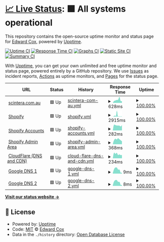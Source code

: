 # [📈 Live Status](https://fleck.siteauditpro.com.au): <!--live status--> **🟩 All systems operational**

This repository contains the open-source uptime monitor and status page for [Edward Cox](https://fleck.siteauditpro.com.au), powered by [Upptime](https://github.com/upptime/upptime).

[![Uptime CI](https://github.com/edwardcox/scintera/workflows/Uptime%20CI/badge.svg)](https://github.com/edwardcox/scintera/actions?query=workflow%3A%22Uptime+CI%22)
[![Response Time CI](https://github.com/edwardcox/scintera/workflows/Response%20Time%20CI/badge.svg)](https://github.com/edwardcox/scintera/actions?query=workflow%3A%22Response+Time+CI%22)
[![Graphs CI](https://github.com/edwardcox/scintera/workflows/Graphs%20CI/badge.svg)](https://github.com/edwardcox/scintera/actions?query=workflow%3A%22Graphs+CI%22)
[![Static Site CI](https://github.com/edwardcox/scintera/workflows/Static%20Site%20CI/badge.svg)](https://github.com/edwardcox/scintera/actions?query=workflow%3A%22Static+Site+CI%22)
[![Summary CI](https://github.com/edwardcox/scintera/workflows/Summary%20CI/badge.svg)](https://github.com/edwardcox/scintera/actions?query=workflow%3A%22Summary+CI%22)

With [Upptime](https://upptime.js.org), you can get your own unlimited and free uptime monitor and status page, powered entirely by a GitHub repository. We use [Issues](https://github.com/edwardcox/scintera/issues) as incident reports, [Actions](https://github.com/edwardcox/scintera/actions) as uptime monitors, and [Pages](https://fleck.siteauditpro.com.au) for the status page.

<!--start: status pages-->
<!-- This summary is generated by Upptime (https://github.com/upptime/upptime) -->
<!-- Do not edit this manually, your changes will be overwritten -->
<!-- prettier-ignore -->
| URL | Status | History | Response Time | Uptime |
| --- | ------ | ------- | ------------- | ------ |
| <img alt="" src="https://cdn.shopify.com/s/files/1/0541/0232/7477/files/Scinter-Logo-383x51_540x.jpg?v=1634195328" height="13"> [scintera.com.au](https://scintera.com.au) | 🟩 Up | [scintera-com-au.yml](https://github.com/edwardcox/scintera/commits/HEAD/history/scintera-com-au.yml) | <details><summary><img alt="Response time graph" src="./graphs/scintera-com-au/response-time-week.png" height="20"> 628ms</summary><br><a href="https://scintera.siteauditpro.com.au/history/scintera-com-au"><img alt="Response time 587" src="https://img.shields.io/endpoint?url=https%3A%2F%2Fraw.githubusercontent.com%2Fedwardcox%2Fscintera%2FHEAD%2Fapi%2Fscintera-com-au%2Fresponse-time.json"></a><br><a href="https://scintera.siteauditpro.com.au/history/scintera-com-au"><img alt="24-hour response time 374" src="https://img.shields.io/endpoint?url=https%3A%2F%2Fraw.githubusercontent.com%2Fedwardcox%2Fscintera%2FHEAD%2Fapi%2Fscintera-com-au%2Fresponse-time-day.json"></a><br><a href="https://scintera.siteauditpro.com.au/history/scintera-com-au"><img alt="7-day response time 628" src="https://img.shields.io/endpoint?url=https%3A%2F%2Fraw.githubusercontent.com%2Fedwardcox%2Fscintera%2FHEAD%2Fapi%2Fscintera-com-au%2Fresponse-time-week.json"></a><br><a href="https://scintera.siteauditpro.com.au/history/scintera-com-au"><img alt="30-day response time 528" src="https://img.shields.io/endpoint?url=https%3A%2F%2Fraw.githubusercontent.com%2Fedwardcox%2Fscintera%2FHEAD%2Fapi%2Fscintera-com-au%2Fresponse-time-month.json"></a><br><a href="https://scintera.siteauditpro.com.au/history/scintera-com-au"><img alt="1-year response time 587" src="https://img.shields.io/endpoint?url=https%3A%2F%2Fraw.githubusercontent.com%2Fedwardcox%2Fscintera%2FHEAD%2Fapi%2Fscintera-com-au%2Fresponse-time-year.json"></a></details> | <details><summary><a href="https://scintera.siteauditpro.com.au/history/scintera-com-au">100.00%</a></summary><a href="https://scintera.siteauditpro.com.au/history/scintera-com-au"><img alt="All-time uptime 99.95%" src="https://img.shields.io/endpoint?url=https%3A%2F%2Fraw.githubusercontent.com%2Fedwardcox%2Fscintera%2FHEAD%2Fapi%2Fscintera-com-au%2Fuptime.json"></a><br><a href="https://scintera.siteauditpro.com.au/history/scintera-com-au"><img alt="24-hour uptime 100.00%" src="https://img.shields.io/endpoint?url=https%3A%2F%2Fraw.githubusercontent.com%2Fedwardcox%2Fscintera%2FHEAD%2Fapi%2Fscintera-com-au%2Fuptime-day.json"></a><br><a href="https://scintera.siteauditpro.com.au/history/scintera-com-au"><img alt="7-day uptime 100.00%" src="https://img.shields.io/endpoint?url=https%3A%2F%2Fraw.githubusercontent.com%2Fedwardcox%2Fscintera%2FHEAD%2Fapi%2Fscintera-com-au%2Fuptime-week.json"></a><br><a href="https://scintera.siteauditpro.com.au/history/scintera-com-au"><img alt="30-day uptime 99.94%" src="https://img.shields.io/endpoint?url=https%3A%2F%2Fraw.githubusercontent.com%2Fedwardcox%2Fscintera%2FHEAD%2Fapi%2Fscintera-com-au%2Fuptime-month.json"></a><br><a href="https://scintera.siteauditpro.com.au/history/scintera-com-au"><img alt="1-year uptime 99.95%" src="https://img.shields.io/endpoint?url=https%3A%2F%2Fraw.githubusercontent.com%2Fedwardcox%2Fscintera%2FHEAD%2Fapi%2Fscintera-com-au%2Fuptime-year.json"></a></details>
| <img alt="" src="https://cdn.shopify.com/shopifycloud/brochure/assets/brand-assets/shopify-logo-primary-logo-456baa801ee66a0a435671082365958316831c9960c480451dd0330bcdae304f.svg" height="13"> [Shopify](https://shopify.com) | 🟩 Up | [shopify.yml](https://github.com/edwardcox/scintera/commits/HEAD/history/shopify.yml) | <details><summary><img alt="Response time graph" src="./graphs/shopify/response-time-week.png" height="20"> 2915ms</summary><br><a href="https://scintera.siteauditpro.com.au/history/shopify"><img alt="Response time 896" src="https://img.shields.io/endpoint?url=https%3A%2F%2Fraw.githubusercontent.com%2Fedwardcox%2Fscintera%2FHEAD%2Fapi%2Fshopify%2Fresponse-time.json"></a><br><a href="https://scintera.siteauditpro.com.au/history/shopify"><img alt="24-hour response time 503" src="https://img.shields.io/endpoint?url=https%3A%2F%2Fraw.githubusercontent.com%2Fedwardcox%2Fscintera%2FHEAD%2Fapi%2Fshopify%2Fresponse-time-day.json"></a><br><a href="https://scintera.siteauditpro.com.au/history/shopify"><img alt="7-day response time 2915" src="https://img.shields.io/endpoint?url=https%3A%2F%2Fraw.githubusercontent.com%2Fedwardcox%2Fscintera%2FHEAD%2Fapi%2Fshopify%2Fresponse-time-week.json"></a><br><a href="https://scintera.siteauditpro.com.au/history/shopify"><img alt="30-day response time 989" src="https://img.shields.io/endpoint?url=https%3A%2F%2Fraw.githubusercontent.com%2Fedwardcox%2Fscintera%2FHEAD%2Fapi%2Fshopify%2Fresponse-time-month.json"></a><br><a href="https://scintera.siteauditpro.com.au/history/shopify"><img alt="1-year response time 896" src="https://img.shields.io/endpoint?url=https%3A%2F%2Fraw.githubusercontent.com%2Fedwardcox%2Fscintera%2FHEAD%2Fapi%2Fshopify%2Fresponse-time-year.json"></a></details> | <details><summary><a href="https://scintera.siteauditpro.com.au/history/shopify">100.00%</a></summary><a href="https://scintera.siteauditpro.com.au/history/shopify"><img alt="All-time uptime 99.95%" src="https://img.shields.io/endpoint?url=https%3A%2F%2Fraw.githubusercontent.com%2Fedwardcox%2Fscintera%2FHEAD%2Fapi%2Fshopify%2Fuptime.json"></a><br><a href="https://scintera.siteauditpro.com.au/history/shopify"><img alt="24-hour uptime 100.00%" src="https://img.shields.io/endpoint?url=https%3A%2F%2Fraw.githubusercontent.com%2Fedwardcox%2Fscintera%2FHEAD%2Fapi%2Fshopify%2Fuptime-day.json"></a><br><a href="https://scintera.siteauditpro.com.au/history/shopify"><img alt="7-day uptime 100.00%" src="https://img.shields.io/endpoint?url=https%3A%2F%2Fraw.githubusercontent.com%2Fedwardcox%2Fscintera%2FHEAD%2Fapi%2Fshopify%2Fuptime-week.json"></a><br><a href="https://scintera.siteauditpro.com.au/history/shopify"><img alt="30-day uptime 99.94%" src="https://img.shields.io/endpoint?url=https%3A%2F%2Fraw.githubusercontent.com%2Fedwardcox%2Fscintera%2FHEAD%2Fapi%2Fshopify%2Fuptime-month.json"></a><br><a href="https://scintera.siteauditpro.com.au/history/shopify"><img alt="1-year uptime 99.95%" src="https://img.shields.io/endpoint?url=https%3A%2F%2Fraw.githubusercontent.com%2Fedwardcox%2Fscintera%2FHEAD%2Fapi%2Fshopify%2Fuptime-year.json"></a></details>
| <img alt="" src="https://cdn.shopify.com/shopifycloud/brochure/assets/brand-assets/shopify-logo-monotone-black-6bded589fa6172f888c4b4f6ae1eca654e865dbb93271f7e2b94a563749aeb40.svg" height="13"> [Shopify Accounts](https://accounts.shopify.com) | 🟩 Up | [shopify-accounts.yml](https://github.com/edwardcox/scintera/commits/HEAD/history/shopify-accounts.yml) | <details><summary><img alt="Response time graph" src="./graphs/shopify-accounts/response-time-week.png" height="20"> 282ms</summary><br><a href="https://scintera.siteauditpro.com.au/history/shopify-accounts"><img alt="Response time 245" src="https://img.shields.io/endpoint?url=https%3A%2F%2Fraw.githubusercontent.com%2Fedwardcox%2Fscintera%2FHEAD%2Fapi%2Fshopify-accounts%2Fresponse-time.json"></a><br><a href="https://scintera.siteauditpro.com.au/history/shopify-accounts"><img alt="24-hour response time 299" src="https://img.shields.io/endpoint?url=https%3A%2F%2Fraw.githubusercontent.com%2Fedwardcox%2Fscintera%2FHEAD%2Fapi%2Fshopify-accounts%2Fresponse-time-day.json"></a><br><a href="https://scintera.siteauditpro.com.au/history/shopify-accounts"><img alt="7-day response time 282" src="https://img.shields.io/endpoint?url=https%3A%2F%2Fraw.githubusercontent.com%2Fedwardcox%2Fscintera%2FHEAD%2Fapi%2Fshopify-accounts%2Fresponse-time-week.json"></a><br><a href="https://scintera.siteauditpro.com.au/history/shopify-accounts"><img alt="30-day response time 237" src="https://img.shields.io/endpoint?url=https%3A%2F%2Fraw.githubusercontent.com%2Fedwardcox%2Fscintera%2FHEAD%2Fapi%2Fshopify-accounts%2Fresponse-time-month.json"></a><br><a href="https://scintera.siteauditpro.com.au/history/shopify-accounts"><img alt="1-year response time 245" src="https://img.shields.io/endpoint?url=https%3A%2F%2Fraw.githubusercontent.com%2Fedwardcox%2Fscintera%2FHEAD%2Fapi%2Fshopify-accounts%2Fresponse-time-year.json"></a></details> | <details><summary><a href="https://scintera.siteauditpro.com.au/history/shopify-accounts">100.00%</a></summary><a href="https://scintera.siteauditpro.com.au/history/shopify-accounts"><img alt="All-time uptime 99.95%" src="https://img.shields.io/endpoint?url=https%3A%2F%2Fraw.githubusercontent.com%2Fedwardcox%2Fscintera%2FHEAD%2Fapi%2Fshopify-accounts%2Fuptime.json"></a><br><a href="https://scintera.siteauditpro.com.au/history/shopify-accounts"><img alt="24-hour uptime 100.00%" src="https://img.shields.io/endpoint?url=https%3A%2F%2Fraw.githubusercontent.com%2Fedwardcox%2Fscintera%2FHEAD%2Fapi%2Fshopify-accounts%2Fuptime-day.json"></a><br><a href="https://scintera.siteauditpro.com.au/history/shopify-accounts"><img alt="7-day uptime 100.00%" src="https://img.shields.io/endpoint?url=https%3A%2F%2Fraw.githubusercontent.com%2Fedwardcox%2Fscintera%2FHEAD%2Fapi%2Fshopify-accounts%2Fuptime-week.json"></a><br><a href="https://scintera.siteauditpro.com.au/history/shopify-accounts"><img alt="30-day uptime 99.94%" src="https://img.shields.io/endpoint?url=https%3A%2F%2Fraw.githubusercontent.com%2Fedwardcox%2Fscintera%2FHEAD%2Fapi%2Fshopify-accounts%2Fuptime-month.json"></a><br><a href="https://scintera.siteauditpro.com.au/history/shopify-accounts"><img alt="1-year uptime 99.95%" src="https://img.shields.io/endpoint?url=https%3A%2F%2Fraw.githubusercontent.com%2Fedwardcox%2Fscintera%2FHEAD%2Fapi%2Fshopify-accounts%2Fuptime-year.json"></a></details>
| <img alt="" src="https://cdn.shopify.com/shopifycloud/brochure/assets/brand-assets/shopify-logo-monotone-black-6bded589fa6172f888c4b4f6ae1eca654e865dbb93271f7e2b94a563749aeb40.svg" height="13"> [Shopify Admin Area](https://scintera-pty-ltd.myshopify.com/admin) | 🟩 Up | [shopify-admin-area.yml](https://github.com/edwardcox/scintera/commits/HEAD/history/shopify-admin-area.yml) | <details><summary><img alt="Response time graph" src="./graphs/shopify-admin-area/response-time-week.png" height="20"> 368ms</summary><br><a href="https://scintera.siteauditpro.com.au/history/shopify-admin-area"><img alt="Response time 345" src="https://img.shields.io/endpoint?url=https%3A%2F%2Fraw.githubusercontent.com%2Fedwardcox%2Fscintera%2FHEAD%2Fapi%2Fshopify-admin-area%2Fresponse-time.json"></a><br><a href="https://scintera.siteauditpro.com.au/history/shopify-admin-area"><img alt="24-hour response time 233" src="https://img.shields.io/endpoint?url=https%3A%2F%2Fraw.githubusercontent.com%2Fedwardcox%2Fscintera%2FHEAD%2Fapi%2Fshopify-admin-area%2Fresponse-time-day.json"></a><br><a href="https://scintera.siteauditpro.com.au/history/shopify-admin-area"><img alt="7-day response time 368" src="https://img.shields.io/endpoint?url=https%3A%2F%2Fraw.githubusercontent.com%2Fedwardcox%2Fscintera%2FHEAD%2Fapi%2Fshopify-admin-area%2Fresponse-time-week.json"></a><br><a href="https://scintera.siteauditpro.com.au/history/shopify-admin-area"><img alt="30-day response time 353" src="https://img.shields.io/endpoint?url=https%3A%2F%2Fraw.githubusercontent.com%2Fedwardcox%2Fscintera%2FHEAD%2Fapi%2Fshopify-admin-area%2Fresponse-time-month.json"></a><br><a href="https://scintera.siteauditpro.com.au/history/shopify-admin-area"><img alt="1-year response time 345" src="https://img.shields.io/endpoint?url=https%3A%2F%2Fraw.githubusercontent.com%2Fedwardcox%2Fscintera%2FHEAD%2Fapi%2Fshopify-admin-area%2Fresponse-time-year.json"></a></details> | <details><summary><a href="https://scintera.siteauditpro.com.au/history/shopify-admin-area">100.00%</a></summary><a href="https://scintera.siteauditpro.com.au/history/shopify-admin-area"><img alt="All-time uptime 99.95%" src="https://img.shields.io/endpoint?url=https%3A%2F%2Fraw.githubusercontent.com%2Fedwardcox%2Fscintera%2FHEAD%2Fapi%2Fshopify-admin-area%2Fuptime.json"></a><br><a href="https://scintera.siteauditpro.com.au/history/shopify-admin-area"><img alt="24-hour uptime 100.00%" src="https://img.shields.io/endpoint?url=https%3A%2F%2Fraw.githubusercontent.com%2Fedwardcox%2Fscintera%2FHEAD%2Fapi%2Fshopify-admin-area%2Fuptime-day.json"></a><br><a href="https://scintera.siteauditpro.com.au/history/shopify-admin-area"><img alt="7-day uptime 100.00%" src="https://img.shields.io/endpoint?url=https%3A%2F%2Fraw.githubusercontent.com%2Fedwardcox%2Fscintera%2FHEAD%2Fapi%2Fshopify-admin-area%2Fuptime-week.json"></a><br><a href="https://scintera.siteauditpro.com.au/history/shopify-admin-area"><img alt="30-day uptime 99.94%" src="https://img.shields.io/endpoint?url=https%3A%2F%2Fraw.githubusercontent.com%2Fedwardcox%2Fscintera%2FHEAD%2Fapi%2Fshopify-admin-area%2Fuptime-month.json"></a><br><a href="https://scintera.siteauditpro.com.au/history/shopify-admin-area"><img alt="1-year uptime 99.95%" src="https://img.shields.io/endpoint?url=https%3A%2F%2Fraw.githubusercontent.com%2Fedwardcox%2Fscintera%2FHEAD%2Fapi%2Fshopify-admin-area%2Fuptime-year.json"></a></details>
| <img alt="" src="https://download.logo.wine/logo/Cloudflare/Cloudflare-Logo.wine.png" height="13"> [CloudFlare (DNS and CDN)](https://cloudflare.com) | 🟩 Up | [cloud-flare-dns-and-cdn.yml](https://github.com/edwardcox/scintera/commits/HEAD/history/cloud-flare-dns-and-cdn.yml) | <details><summary><img alt="Response time graph" src="./graphs/cloud-flare-dns-and-cdn/response-time-week.png" height="20"> 234ms</summary><br><a href="https://scintera.siteauditpro.com.au/history/cloud-flare-dns-and-cdn"><img alt="Response time 206" src="https://img.shields.io/endpoint?url=https%3A%2F%2Fraw.githubusercontent.com%2Fedwardcox%2Fscintera%2FHEAD%2Fapi%2Fcloud-flare-dns-and-cdn%2Fresponse-time.json"></a><br><a href="https://scintera.siteauditpro.com.au/history/cloud-flare-dns-and-cdn"><img alt="24-hour response time 188" src="https://img.shields.io/endpoint?url=https%3A%2F%2Fraw.githubusercontent.com%2Fedwardcox%2Fscintera%2FHEAD%2Fapi%2Fcloud-flare-dns-and-cdn%2Fresponse-time-day.json"></a><br><a href="https://scintera.siteauditpro.com.au/history/cloud-flare-dns-and-cdn"><img alt="7-day response time 234" src="https://img.shields.io/endpoint?url=https%3A%2F%2Fraw.githubusercontent.com%2Fedwardcox%2Fscintera%2FHEAD%2Fapi%2Fcloud-flare-dns-and-cdn%2Fresponse-time-week.json"></a><br><a href="https://scintera.siteauditpro.com.au/history/cloud-flare-dns-and-cdn"><img alt="30-day response time 219" src="https://img.shields.io/endpoint?url=https%3A%2F%2Fraw.githubusercontent.com%2Fedwardcox%2Fscintera%2FHEAD%2Fapi%2Fcloud-flare-dns-and-cdn%2Fresponse-time-month.json"></a><br><a href="https://scintera.siteauditpro.com.au/history/cloud-flare-dns-and-cdn"><img alt="1-year response time 206" src="https://img.shields.io/endpoint?url=https%3A%2F%2Fraw.githubusercontent.com%2Fedwardcox%2Fscintera%2FHEAD%2Fapi%2Fcloud-flare-dns-and-cdn%2Fresponse-time-year.json"></a></details> | <details><summary><a href="https://scintera.siteauditpro.com.au/history/cloud-flare-dns-and-cdn">100.00%</a></summary><a href="https://scintera.siteauditpro.com.au/history/cloud-flare-dns-and-cdn"><img alt="All-time uptime 99.59%" src="https://img.shields.io/endpoint?url=https%3A%2F%2Fraw.githubusercontent.com%2Fedwardcox%2Fscintera%2FHEAD%2Fapi%2Fcloud-flare-dns-and-cdn%2Fuptime.json"></a><br><a href="https://scintera.siteauditpro.com.au/history/cloud-flare-dns-and-cdn"><img alt="24-hour uptime 100.00%" src="https://img.shields.io/endpoint?url=https%3A%2F%2Fraw.githubusercontent.com%2Fedwardcox%2Fscintera%2FHEAD%2Fapi%2Fcloud-flare-dns-and-cdn%2Fuptime-day.json"></a><br><a href="https://scintera.siteauditpro.com.au/history/cloud-flare-dns-and-cdn"><img alt="7-day uptime 100.00%" src="https://img.shields.io/endpoint?url=https%3A%2F%2Fraw.githubusercontent.com%2Fedwardcox%2Fscintera%2FHEAD%2Fapi%2Fcloud-flare-dns-and-cdn%2Fuptime-week.json"></a><br><a href="https://scintera.siteauditpro.com.au/history/cloud-flare-dns-and-cdn"><img alt="30-day uptime 99.55%" src="https://img.shields.io/endpoint?url=https%3A%2F%2Fraw.githubusercontent.com%2Fedwardcox%2Fscintera%2FHEAD%2Fapi%2Fcloud-flare-dns-and-cdn%2Fuptime-month.json"></a><br><a href="https://scintera.siteauditpro.com.au/history/cloud-flare-dns-and-cdn"><img alt="1-year uptime 99.59%" src="https://img.shields.io/endpoint?url=https%3A%2F%2Fraw.githubusercontent.com%2Fedwardcox%2Fscintera%2FHEAD%2Fapi%2Fcloud-flare-dns-and-cdn%2Fuptime-year.json"></a></details>
| <img alt="" src="https://upload.wikimedia.org/wikipedia/commons/thumb/5/53/Google_%22G%22_Logo.svg/800px-Google_%22G%22_Logo.svg.png" height="13"> [Google DNS 1](8.8.4.4) | 🟩 Up | [google-dns-1.yml](https://github.com/edwardcox/scintera/commits/HEAD/history/google-dns-1.yml) | <details><summary><img alt="Response time graph" src="./graphs/google-dns-1/response-time-week.png" height="20"> 9ms</summary><br><a href="https://scintera.siteauditpro.com.au/history/google-dns-1"><img alt="Response time 7" src="https://img.shields.io/endpoint?url=https%3A%2F%2Fraw.githubusercontent.com%2Fedwardcox%2Fscintera%2FHEAD%2Fapi%2Fgoogle-dns-1%2Fresponse-time.json"></a><br><a href="https://scintera.siteauditpro.com.au/history/google-dns-1"><img alt="24-hour response time 2" src="https://img.shields.io/endpoint?url=https%3A%2F%2Fraw.githubusercontent.com%2Fedwardcox%2Fscintera%2FHEAD%2Fapi%2Fgoogle-dns-1%2Fresponse-time-day.json"></a><br><a href="https://scintera.siteauditpro.com.au/history/google-dns-1"><img alt="7-day response time 9" src="https://img.shields.io/endpoint?url=https%3A%2F%2Fraw.githubusercontent.com%2Fedwardcox%2Fscintera%2FHEAD%2Fapi%2Fgoogle-dns-1%2Fresponse-time-week.json"></a><br><a href="https://scintera.siteauditpro.com.au/history/google-dns-1"><img alt="30-day response time 7" src="https://img.shields.io/endpoint?url=https%3A%2F%2Fraw.githubusercontent.com%2Fedwardcox%2Fscintera%2FHEAD%2Fapi%2Fgoogle-dns-1%2Fresponse-time-month.json"></a><br><a href="https://scintera.siteauditpro.com.au/history/google-dns-1"><img alt="1-year response time 7" src="https://img.shields.io/endpoint?url=https%3A%2F%2Fraw.githubusercontent.com%2Fedwardcox%2Fscintera%2FHEAD%2Fapi%2Fgoogle-dns-1%2Fresponse-time-year.json"></a></details> | <details><summary><a href="https://scintera.siteauditpro.com.au/history/google-dns-1">100.00%</a></summary><a href="https://scintera.siteauditpro.com.au/history/google-dns-1"><img alt="All-time uptime 100.00%" src="https://img.shields.io/endpoint?url=https%3A%2F%2Fraw.githubusercontent.com%2Fedwardcox%2Fscintera%2FHEAD%2Fapi%2Fgoogle-dns-1%2Fuptime.json"></a><br><a href="https://scintera.siteauditpro.com.au/history/google-dns-1"><img alt="24-hour uptime 100.00%" src="https://img.shields.io/endpoint?url=https%3A%2F%2Fraw.githubusercontent.com%2Fedwardcox%2Fscintera%2FHEAD%2Fapi%2Fgoogle-dns-1%2Fuptime-day.json"></a><br><a href="https://scintera.siteauditpro.com.au/history/google-dns-1"><img alt="7-day uptime 100.00%" src="https://img.shields.io/endpoint?url=https%3A%2F%2Fraw.githubusercontent.com%2Fedwardcox%2Fscintera%2FHEAD%2Fapi%2Fgoogle-dns-1%2Fuptime-week.json"></a><br><a href="https://scintera.siteauditpro.com.au/history/google-dns-1"><img alt="30-day uptime 100.00%" src="https://img.shields.io/endpoint?url=https%3A%2F%2Fraw.githubusercontent.com%2Fedwardcox%2Fscintera%2FHEAD%2Fapi%2Fgoogle-dns-1%2Fuptime-month.json"></a><br><a href="https://scintera.siteauditpro.com.au/history/google-dns-1"><img alt="1-year uptime 100.00%" src="https://img.shields.io/endpoint?url=https%3A%2F%2Fraw.githubusercontent.com%2Fedwardcox%2Fscintera%2FHEAD%2Fapi%2Fgoogle-dns-1%2Fuptime-year.json"></a></details>
| <img alt="" src="https://upload.wikimedia.org/wikipedia/commons/thumb/5/53/Google_%22G%22_Logo.svg/800px-Google_%22G%22_Logo.svg.png" height="13"> [Google DNS 2](8.8.8.8) | 🟩 Up | [google-dns-2.yml](https://github.com/edwardcox/scintera/commits/HEAD/history/google-dns-2.yml) | <details><summary><img alt="Response time graph" src="./graphs/google-dns-2/response-time-week.png" height="20"> 8ms</summary><br><a href="https://scintera.siteauditpro.com.au/history/google-dns-2"><img alt="Response time 7" src="https://img.shields.io/endpoint?url=https%3A%2F%2Fraw.githubusercontent.com%2Fedwardcox%2Fscintera%2FHEAD%2Fapi%2Fgoogle-dns-2%2Fresponse-time.json"></a><br><a href="https://scintera.siteauditpro.com.au/history/google-dns-2"><img alt="24-hour response time 2" src="https://img.shields.io/endpoint?url=https%3A%2F%2Fraw.githubusercontent.com%2Fedwardcox%2Fscintera%2FHEAD%2Fapi%2Fgoogle-dns-2%2Fresponse-time-day.json"></a><br><a href="https://scintera.siteauditpro.com.au/history/google-dns-2"><img alt="7-day response time 8" src="https://img.shields.io/endpoint?url=https%3A%2F%2Fraw.githubusercontent.com%2Fedwardcox%2Fscintera%2FHEAD%2Fapi%2Fgoogle-dns-2%2Fresponse-time-week.json"></a><br><a href="https://scintera.siteauditpro.com.au/history/google-dns-2"><img alt="30-day response time 7" src="https://img.shields.io/endpoint?url=https%3A%2F%2Fraw.githubusercontent.com%2Fedwardcox%2Fscintera%2FHEAD%2Fapi%2Fgoogle-dns-2%2Fresponse-time-month.json"></a><br><a href="https://scintera.siteauditpro.com.au/history/google-dns-2"><img alt="1-year response time 7" src="https://img.shields.io/endpoint?url=https%3A%2F%2Fraw.githubusercontent.com%2Fedwardcox%2Fscintera%2FHEAD%2Fapi%2Fgoogle-dns-2%2Fresponse-time-year.json"></a></details> | <details><summary><a href="https://scintera.siteauditpro.com.au/history/google-dns-2">100.00%</a></summary><a href="https://scintera.siteauditpro.com.au/history/google-dns-2"><img alt="All-time uptime 100.00%" src="https://img.shields.io/endpoint?url=https%3A%2F%2Fraw.githubusercontent.com%2Fedwardcox%2Fscintera%2FHEAD%2Fapi%2Fgoogle-dns-2%2Fuptime.json"></a><br><a href="https://scintera.siteauditpro.com.au/history/google-dns-2"><img alt="24-hour uptime 100.00%" src="https://img.shields.io/endpoint?url=https%3A%2F%2Fraw.githubusercontent.com%2Fedwardcox%2Fscintera%2FHEAD%2Fapi%2Fgoogle-dns-2%2Fuptime-day.json"></a><br><a href="https://scintera.siteauditpro.com.au/history/google-dns-2"><img alt="7-day uptime 100.00%" src="https://img.shields.io/endpoint?url=https%3A%2F%2Fraw.githubusercontent.com%2Fedwardcox%2Fscintera%2FHEAD%2Fapi%2Fgoogle-dns-2%2Fuptime-week.json"></a><br><a href="https://scintera.siteauditpro.com.au/history/google-dns-2"><img alt="30-day uptime 100.00%" src="https://img.shields.io/endpoint?url=https%3A%2F%2Fraw.githubusercontent.com%2Fedwardcox%2Fscintera%2FHEAD%2Fapi%2Fgoogle-dns-2%2Fuptime-month.json"></a><br><a href="https://scintera.siteauditpro.com.au/history/google-dns-2"><img alt="1-year uptime 100.00%" src="https://img.shields.io/endpoint?url=https%3A%2F%2Fraw.githubusercontent.com%2Fedwardcox%2Fscintera%2FHEAD%2Fapi%2Fgoogle-dns-2%2Fuptime-year.json"></a></details>

<!--end: status pages-->

[**Visit our status website →**](https://fleck.siteauditpro.com.au)

## 📄 License

- Powered by: [Upptime](https://github.com/upptime/upptime)
- Code: [MIT](./LICENSE) © [Edward Cox](https://fleck.siteauditpro.com.au)
- Data in the `./history` directory: [Open Database License](https://opendatacommons.org/licenses/odbl/1-0/)
